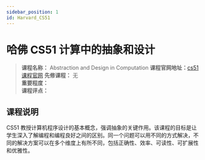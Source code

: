```yaml
---
sidebar_position: 1
id: Harvard_CS51 
---
```


# 哈佛 CS51 计算中的抽象和设计




>**课程名称：** Abstraction and Design in Computation 
**课程官网地址：**[cs51课程官网](https://cs51.io/)
**先修课程：** 无  
**重要程度：**     
**课程评点：** 

## 课程说明
CS51 教授计算机程序设计的基本概念，强调抽象的关键作用。该课程的目标是让学生深入了解编程和编程良好之间的区别。同一个问题可以用不同的方式解决，不同的解决方案可以在多个维度上有所不同，包括正确性、效率、可读性、可扩展性和优雅性。




